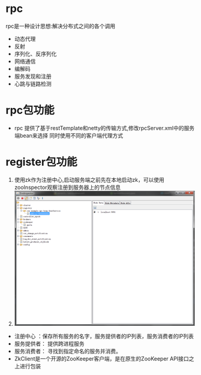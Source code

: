 
# rpc
rpc是一种设计思想:解决分布式之间的各个调用
- 动态代理
- 反射
- 序列化、反序列化
- 网络通信
- 编解码
- 服务发现和注册
- 心跳与链路检测

# rpc包功能
- rpc 提供了基于restTemplate和netty的传输方式,修改rpcServer.xml中的服务端bean来选择 同时使用不同的客户端代理方式



# register包功能
1. 使用zk作为注册中心,启动服务端之前先在本地启动zk，可以使用zooInspector观察注册到服务器上的节点信息
1. ![binaryTree](zookeeper节点.png "binaryTree")

- 注册中心 ：保存所有服务的名字，服务提供者的IP列表，服务消费者的IP列表
- 服务提供者： 提供跨进程服务
- 服务消费者： 寻找到指定命名的服务并消费。
- ZkClient是一个开源的ZooKeeper客户端，是在原生的ZooKeeper API接口之上进行包装

